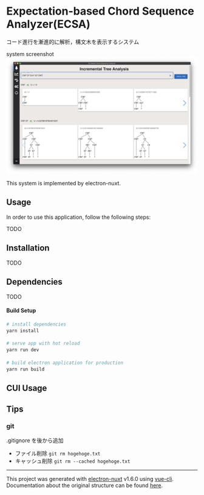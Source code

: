 # Expectation-based Chord Sequence Analyzer(ECSA)
コード進行を漸進的に解析，構文木を表示するシステム

system screenshot
<img src="./screenshot.png" >




This system is implemented by electron-nuxt.

## Usage
In order to use this application, follow the following steps:

TODO

## Installation
TODO

## Dependencies
TODO

#### Build Setup

``` bash
# install dependencies
yarn install

# serve app with hot reload
yarn run dev

# build electron application for production
yarn run build
```

## CUI Usage

## Tips
### git
.gitignore を後から追加
- ファイル削除
  ``` git rm hogehoge.txt ```
- キャッシュ削除
  ``` git rm --cached hogehoge.txt ```

---

This project was generated with [electron-nuxt](https://github.com/michalzaq12/electron-nuxt) v1.6.0 using [vue-cli](https://github.com/vuejs/vue-cli). Documentation about the original structure can be found [here](https://github.com/michalzaq12/electron-nuxt/blob/master/README.md).
